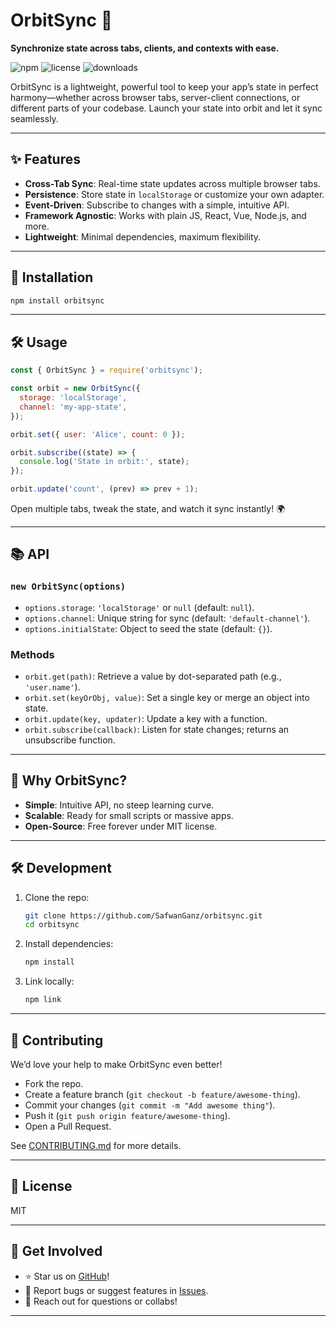 

# OrbitSync 🌌

**Synchronize state across tabs, clients, and contexts with ease.**

![npm](https://img.shields.io/npm/v/orbitsync) ![license](https://img.shields.io/npm/l/orbitsync) ![downloads](https://img.shields.io/npm/dt/orbitsync)

OrbitSync is a lightweight, powerful tool to keep your app’s state in perfect harmony—whether across browser tabs, server-client connections, or different parts of your codebase. Launch your state into orbit and let it sync seamlessly.

---

## ✨ Features

- **Cross-Tab Sync**: Real-time state updates across multiple browser tabs.
- **Persistence**: Store state in `localStorage` or customize your own adapter.
- **Event-Driven**: Subscribe to changes with a simple, intuitive API.
- **Framework Agnostic**: Works with plain JS, React, Vue, Node.js, and more.
- **Lightweight**: Minimal dependencies, maximum flexibility.

---

## 🚀 Installation

```bash
npm install orbitsync
```

---

## 🛠️ Usage

```javascript
const { OrbitSync } = require('orbitsync');

const orbit = new OrbitSync({
  storage: 'localStorage',
  channel: 'my-app-state',
});

orbit.set({ user: 'Alice', count: 0 });

orbit.subscribe((state) => {
  console.log('State in orbit:', state);
});

orbit.update('count', (prev) => prev + 1);
```

Open multiple tabs, tweak the state, and watch it sync instantly! 🌍

---

## 📚 API

### `new OrbitSync(options)`
- `options.storage`: `'localStorage'` or `null` (default: `null`).
- `options.channel`: Unique string for sync (default: `'default-channel'`).
- `options.initialState`: Object to seed the state (default: `{}`).

### Methods
- `orbit.get(path)`: Retrieve a value by dot-separated path (e.g., `'user.name'`).
- `orbit.set(keyOrObj, value)`: Set a single key or merge an object into state.
- `orbit.update(key, updater)`: Update a key with a function.
- `orbit.subscribe(callback)`: Listen for state changes; returns an unsubscribe function.

---

## 🌟 Why OrbitSync?

- **Simple**: Intuitive API, no steep learning curve.
- **Scalable**: Ready for small scripts or massive apps.
- **Open-Source**: Free forever under MIT license.

---

## 🛠️ Development

1. Clone the repo:
   ```bash
   git clone https://github.com/SafwanGanz/orbitsync.git
   cd orbitsync
   ```
2. Install dependencies:
   ```bash
   npm install
   ```
3. Link locally:
   ```bash
   npm link
   ```

---

## 🤝 Contributing

We’d love your help to make OrbitSync even better! 
- Fork the repo.
- Create a feature branch (`git checkout -b feature/awesome-thing`).
- Commit your changes (`git commit -m "Add awesome thing"`).
- Push it (`git push origin feature/awesome-thing`).
- Open a Pull Request.

See [CONTRIBUTING.md](CONTRIBUTING.md) for more details.

---

## 📜 License

MIT

---

## 🌌 Get Involved

- ⭐ Star us on [GitHub](https://github.com/SafwanGanz/orbitsync)!
- 🐛 Report bugs or suggest features in [Issues](https://github.com/SafwanGanz/orbitsync/issues).
- 📩 Reach out for questions or collabs!

---